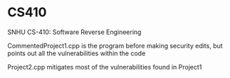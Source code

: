 # CS410
 SNHU CS-410: Software Reverse Engineering

CommentedProject1.cpp is the program before making security edits, but points out all the vulnerabilities within the code

Project2.cpp mitigates most of the vulnerabilities found in Project1
